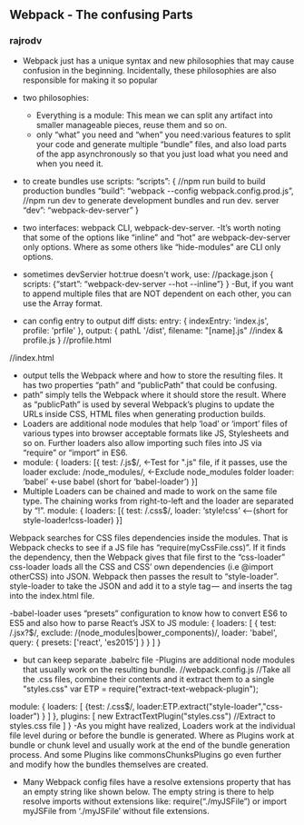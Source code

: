 ## Webpack - The confusing Parts 
### rajrodv

- Webpack just has a unique syntax and new philosophies that may cause confusion in the beginning. Incidentally, these philosophies are also responsible for making it so popular
- two philosophies:
  - Everything is a module:  This mean we can split any artifact into smaller manageable pieces, reuse them and so on.
  - only “what” you need and “when” you need :various features to split your code and generate multiple “bundle” files, and also load parts of the app asynchronously so that you just load what you need and when you need it.
- to create bundles use scripts:
“scripts”: {
//npm run build to build production bundles
“build”: “webpack --config webpack.config.prod.js”,
//npm run dev to generate development bundles and run dev. server
“dev”: “webpack-dev-server”
}

- two interfaces: webpack CLI, webpack-dev-server.
-It’s worth noting that some of the options like “inline” and “hot” are webpack-dev-server only options. Where as some others like “hide-modules” are CLI only options.
- sometimes devServier hot:true doesn't work, use:
//package.json
{
scripts: 
   {“start”: “webpack-dev-server --hot --inline”}
}
-But, if you want to append multiple files that are NOT dependent on each other, you can use the Array format.
- can config entry to output diff dists: 
entry: {
  indexEntry: 'index.js',
  profile: 'prfile'
},
output: {
  pathL '/dist',
  filename: "[name].js" //index & profile.js
}
//profile.html
<script src=”dist/profileEntry.js”></script>
//index.html
<script src=”dist/indexEntry.js”></script>

- output tells the Webpack where and how to store the resulting files. It has two properties “path” and “publicPath” that could be confusing.
- path” simply tells the Webpack where it should store the result. Where as “publicPath” is used by several Webpack’s plugins to update the URLs inside CSS, HTML files when generating production builds.
- Loaders are additional node modules that help ‘load’ or ‘import’ files of various types into browser acceptable formats like JS, Stylesheets and so on. Further loaders also allow importing such files into JS via “require” or “import” in ES6.
- module: {
 loaders: [{
  test: /\.js$/, ←Test for ".js" file, if it passes, use the loader
  exclude: /node_modules/, ←Exclude node_modules folder
  loader: ‘babel’ ←use babel (short for ‘babel-loader’)
 }]
 - Multiple Loaders can be chained and made to work on the same file type. The chaining works from right-to-left and the loader are separated by “!”.
 module: {
 loaders: [{
  test: /\.css$/,
  loader: ‘style!css’ <--(short for style-loader!css-loader)
 }]

 Webpack searches for CSS files dependencies inside the modules. That is Webpack checks to see if a JS file has “require(myCssFile.css)”. If it finds the dependency, then the Webpack gives that file first to the “css-loader”
css-loader loads all the CSS and CSS’ own dependencies (i.e @import otherCSS) into JSON. Webpack then passes the result to “style-loader”.
style-loader to take the JSON and add it to a style tag — <style>CSS contents</style> and inserts the tag into the index.html file.


-babel-loader uses “presets” configuration to know how to convert ES6 to ES5 and also how to parse React’s JSX to JS
module: {
  loaders: [
    {
      test: /\.jsx?$/,
      exclude: /(node_modules|bower_components)/,
      loader: 'babel',
      query: {
        presets: ['react', 'es2015']
      }
    }
  ]
}

- but can keep separate .babelrc file
-Plugins are additional node modules that usually work on the resulting bundle.
//webpack.config.js
//Take all the .css files, combine their contents and it extract them to a single "styles.css"
var ETP = require("extract-text-webpack-plugin");

module: {
 loaders: [
  {test: /\.css$/, loader:ETP.extract("style-loader","css-loader") }
  ]
},
plugins: [
    new ExtractTextPlugin("styles.css") //Extract to styles.css file
  ]
}
-As you might have realized, Loaders work at the individual file level during or before the bundle is generated.
Where as Plugins work at bundle or chunk level and usually work at the end of the bundle generation process. And some Plugins like commonsChunksPlugins go even further and modify how the bundles themselves are created.
- Many Webpack config files have a resolve extensions property that has an empty string like shown below. The empty string is there to help resolve imports without extensions like: require(“./myJSFile”) or import myJSFile from ‘./myJSFile’ without file extensions.
